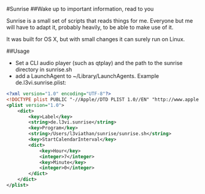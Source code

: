 #Sunrise
##Wake up to important information, read to you

Sunrise is a small set of scripts that reads things for me. Everyone but me will have to adapt it, probably heavily, to be able to make use of it.

It was built for OS X, but with small changes it can surely run on Linux.

##Usage
- Set a CLI audio player (such as qtplay) and the path to the sunrise directory in sunrise.sh
- add a LaunchAgent to ~/Library/LaunchAgents. Example de.l3vi.sunrise.plist:

```xml
<?xml version="1.0" encoding="UTF-8"?>
<!DOCTYPE plist PUBLIC "-//Apple//DTD PLIST 1.0//EN" "http://www.apple.com/DTDs/PropertyList-1.0.dtd">
<plist version="1.0">
	<dict>
		<key>Label</key>
		<string>de.l3vi.sunrise</string>
		<key>Program</key>
		<string>/Users/l3viathan/sunrise/sunrise.sh</string>
		<key>StartCalendarInterval</key>
		<dict>
			<key>Hour</key>
			<integer>7</integer>
			<key>Minute</key>
			<integer>0</integer>
		</dict>
	</dict>
</plist>
```
